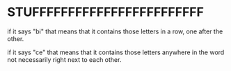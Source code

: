 # STUFFFFFFFFFFFFFFFFFFFFFFFF
if it says "bi" that means that it contains those letters in a row, one after the other.



if it says "ce" that means that it contains those letters anywhere in the word not necessarily right next to each other.
